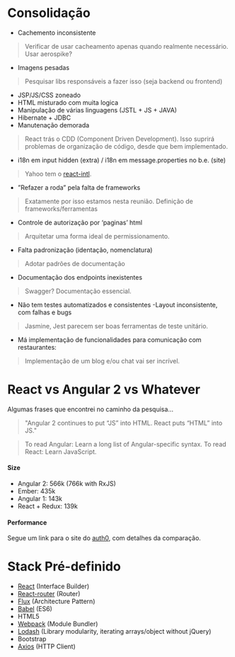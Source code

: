 # Consolidação

 - Cachemento inconsistente
 > Verificar de usar cacheamento apenas quando realmente necessário.
 > Usar aerospike?

 - Imagens pesadas
 > Pesquisar libs responsáveis a fazer isso (seja backend ou frontend)

- JSP/JS/CSS zoneado
- HTML misturado com muita logica
- Manipulação de várias linguagens (JSTL + JS + JAVA)
- Hibernate + JDBC
- Manutenação demorada
> React trás o CDD (Component Driven Development). Isso suprirá problemas
> de organização de código, desde que bem implementado.

- i18n em input hidden (extra) / i18n em message.properties no b.e. (site)
> Yahoo tem o [react-intl](https://github.com/yahoo/react-intl).

- ”Refazer a roda” pela falta de frameworks
> Exatamente por isso estamos nesta reunião. Definição de frameworks/ferramentas
- Controle de autorização por ‘paginas’ html
> Arquitetar uma forma ideal de permissionamento.

- Falta padronização (identação, nomenclatura)
> Adotar padrões de documentação

- Documentação dos endpoints inexistentes
> Swagger? Documentação essencial.

- Não tem testes automatizados e consistentes
	-Layout inconsistente, com falhas e bugs
> Jasmine, Jest parecem ser boas ferramentas de teste unitário.

- Má implementação de funcionalidades para comunicação com restaurantes:
> Implementação de um blog e/ou chat vai ser incrível.

React vs Angular 2 vs Whatever
==============
Algumas frases que encontrei no caminho da pesquisa...
> "Angular 2 continues to put “JS” into HTML. React puts “HTML” into JS."

> To read Angular: Learn a long list of Angular-specific syntax. To read React: Learn JavaScript.

#### Size
* Angular 2: 566k (766k with RxJS)
* Ember: 435k
* Angular 1: 143k
* React + Redux: 139k

#### Performance
Segue um link para o site do [auth0](https://auth0.com/blog/more-benchmarks-virtual-dom-vs-angular-12-vs-mithril-js-vs-the-rest/), com detalhes da comparação.

Stack Pré-definido
==============

* [React](https://facebook.github.io/react/) (Interface Builder)
* [React-router](https://github.com/reactjs/react-router) (Router)
* [Flux](http://facebook.github.io/flux/) (Architecture Pattern)
* [Babel](https://babeljs.io/) (ES6)
* HTML5
* [Webpack](https://webpack.github.io/) (Module Bundler)
* [Lodash](https://lodash.com/) (Library modularity, iterating arrays/object without jQuery)
* Bootstrap
* [Axios](https://github.com/mzabriskie/axios) (HTTP Client)
